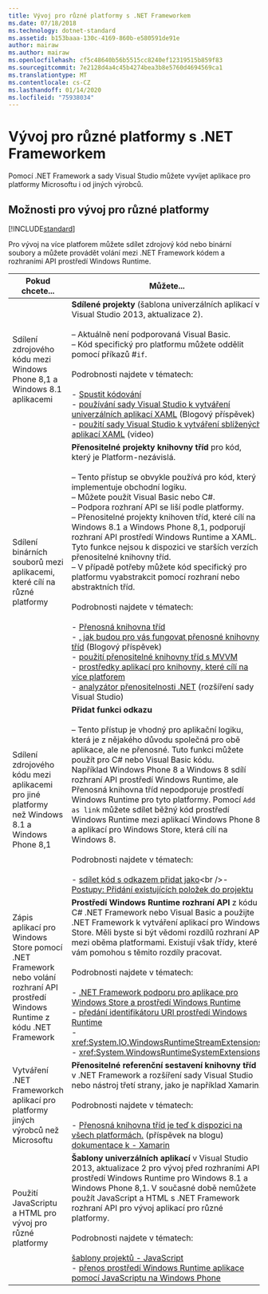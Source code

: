 ```yaml
---
title: Vývoj pro různé platformy s .NET Frameworkem
ms.date: 07/18/2018
ms.technology: dotnet-standard
ms.assetid: b153baaa-130c-4169-860b-e580591de91e
author: mairaw
ms.author: mairaw
ms.openlocfilehash: cf5c48640b56b5515cc8240ef12319515b859f83
ms.sourcegitcommit: 7e2128d4a4c45b4274bea3b8e5760d4694569ca1
ms.translationtype: MT
ms.contentlocale: cs-CZ
ms.lasthandoff: 01/14/2020
ms.locfileid: "75938034"
---
```

# <a name="developing-for-multiple-platforms-with-the-net-framework"></a>Vývoj pro různé platformy s .NET Frameworkem

Pomocí .NET Framework a sady Visual Studio můžete vyvíjet aplikace pro platformy Microsoftu i od jiných výrobců.
  
## <a name="options-for-cross-platform-development"></a>Možnosti pro vývoj pro různé platformy

[!INCLUDE[standard](../../../includes/pcl-to-standard.md)]
  
 Pro vývoj na více platforem můžete sdílet zdrojový kód nebo binární soubory a můžete provádět volání mezi .NET Framework kódem a rozhraními API prostředí Windows Runtime.  
  
|Pokud chcete...|Můžete...|  
|-----------------------|------------|  
|Sdílení zdrojového kódu mezi Windows Phone 8,1 a Windows 8.1 aplikacemi|**Sdílené projekty** (šablona univerzálních aplikací v Visual Studio 2013, aktualizace 2).<br /><br /> – Aktuálně není podporovaná Visual Basic.<br />– Kód specifický pro platformu můžete oddělit pomocí příkazů #`if`.<br /><br /> Podrobnosti najdete v tématech:<br /><br /> -   [Spustit kódování](/windows/uwp/get-started/create-uwp-apps)<br />-   [používání sady Visual Studio k vytváření univerzálních aplikací XAML](https://devblogs.microsoft.com/visualstudio/using-visual-studio-to-build-universal-xaml-apps/) (Blogový příspěvek)<br />-   [použití sady Visual Studio k vytváření sblížených aplikací XAML](https://channel9.msdn.com/Events/Build/2014/3-591) (video)|  
|Sdílení binárních souborů mezi aplikacemi, které cílí na různé platformy|**Přenositelné projekty knihovny tříd** pro kód, který je Platform-nezávislá.<br /><br /> – Tento přístup se obvykle používá pro kód, který implementuje obchodní logiku.<br />– Můžete použít Visual Basic nebo C#.<br />– Podpora rozhraní API se liší podle platformy.<br />– Přenositelné projekty knihoven tříd, které cílí na Windows 8.1 a Windows Phone 8,1, podporují rozhraní API prostředí Windows Runtime a XAML. Tyto funkce nejsou k dispozici ve starších verzích přenositelné knihovny tříd.<br />– V případě potřeby můžete kód specifický pro platformu vyabstrakcit pomocí rozhraní nebo abstraktních tříd.<br /><br /> Podrobnosti najdete v tématech:<br /><br /> -   [Přenosná knihovna tříd](cross-platform-development-with-the-portable-class-library.md)<br />-   [, jak budou pro vás fungovat přenosné knihovny tříd](https://docs.microsoft.com/archive/blogs/dsplaisted/how-to-make-portable-class-libraries-work-for-you) (Blogový příspěvek)<br />-   [použití přenositelné knihovny tříd s MVVM](using-portable-class-library-with-model-view-view-model.md) <br />-   [prostředky aplikací pro knihovny, které cílí na více platforem](app-resources-for-libraries-that-target-multiple-platforms.md) <br />-   [analyzátor přenositelnosti .NET](https://marketplace.visualstudio.com/items?itemName=ConnieYau.NETPortabilityAnalyzer) (rozšíření sady Visual Studio)|  
|Sdílení zdrojového kódu mezi aplikacemi pro jiné platformy než Windows 8.1 a Windows Phone 8,1|**Přidat funkci odkazu**<br /><br /> – Tento přístup je vhodný pro aplikační logiku, která je z nějakého důvodu společná pro obě aplikace, ale ne přenosné. Tuto funkci můžete použít pro C# nebo Visual Basic kódu.<br />     Například Windows Phone 8 a Windows 8 sdílí rozhraní API prostředí Windows Runtime, ale Přenosná knihovna tříd nepodporuje prostředí Windows Runtime pro tyto platformy. Pomocí `Add as link` můžete sdílet běžný kód prostředí Windows Runtime mezi aplikací Windows Phone 8 a aplikací pro Windows Store, která cílí na Windows 8.<br /><br /> Podrobnosti najdete v tématech:<br /><br /> -   [sdílet kód s odkazem přidat jako](https://docs.microsoft.com/previous-versions/windows/apps/jj714082(v=vs.105))<br />-   [Postupy: Přidání existujících položek do projektu](https://docs.microsoft.com/previous-versions/visualstudio/visual-studio-2010/9f4t9t92(v=vs.100))|  
|Zápis aplikací pro Windows Store pomocí .NET Framework nebo volání rozhraní API prostředí Windows Runtime z kódu .NET Framework|**Prostředí Windows Runtime rozhraní API** z kódu C# .NET Framework nebo Visual Basic a použijte .NET Framework k vytváření aplikací pro Windows Store. Měli byste si být vědomi rozdílů rozhraní API mezi oběma platformami. Existují však třídy, které vám pomohou s těmito rozdíly pracovat.<br /><br /> Podrobnosti najdete v tématech:<br /><br /> -   [.NET Framework podporu pro aplikace pro Windows Store a prostředí Windows Runtime](support-for-windows-store-apps-and-windows-runtime.md) <br />-   [předání identifikátoru URI prostředí Windows Runtime](passing-a-uri-to-the-windows-runtime.md) <br />-   <xref:System.IO.WindowsRuntimeStreamExtensions><br />-    <xref:System.WindowsRuntimeSystemExtensions>|  
|Vytváření .NET Frameworkch aplikací pro platformy jiných výrobců než Microsoftu|**Přenositelné referenční sestavení knihovny tříd** v .NET Framework a rozšíření sady Visual Studio nebo nástroj třetí strany, jako je například Xamarin.<br /><br /> Podrobnosti najdete v tématech:<br /><br /> -   [Přenosná knihovna tříd je teď k dispozici na všech platformách.](https://devblogs.microsoft.com/dotnet/portable-class-library-pcl-now-available-on-all-platforms/) (příspěvek na blogu)<br />[dokumentace k -   Xamarin](/xamarin)|  
|Použití JavaScriptu a HTML pro vývoj pro různé platformy|**Šablony univerzálních aplikací** v Visual Studio 2013, aktualizace 2 pro vývoj před rozhraními API prostředí Windows Runtime pro Windows 8.1 a Windows Phone 8,1. V současné době nemůžete použít JavaScript a HTML s .NET Framework rozhraní API pro vývoj aplikací pro různé platformy.<br /><br /> Podrobnosti najdete v tématech:<br /><br /> [šablony projektů -   JavaScript](https://docs.microsoft.com/previous-versions/windows/apps/hh758331%28v=win.10%29)<br />-   [přenos prostředí Windows Runtime aplikace pomocí JavaScriptu na Windows Phone](https://docs.microsoft.com/previous-versions/windows/apps/dn636144%28v=win.10%29)|
